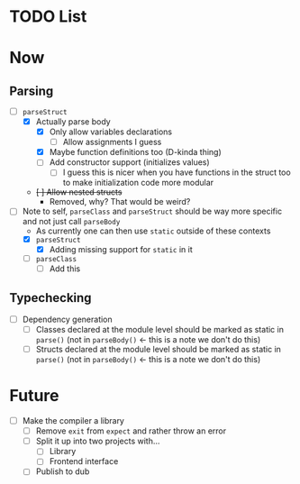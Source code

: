 TODO List
=========

# Now

## Parsing

- [ ] `parseStruct` 
    - [x] Actually parse body
        - [x] Only allow variables declarations
            - [ ] Allow assignments I guess
        - [x] Maybe function definitions too (D-kinda thing)
        - [ ] Add constructor support (initializes values)
            - [ ] I guess this is nicer when you have functions
            in the struct too to make initialization code more modular
    - ~~[ ] Allow nested structs~~
        * Removed, why? That would be weird?
- [ ] Note to self, `parseClass` and `parseStruct` should be way more specific and not just call `parseBody`
    - As currently one can then use `static` outside of these contexts
    - [x] `parseStruct`
        - [x]  Adding missing support for `static` in it
    - [ ] `parseClass`
        - [ ] Add this

## Typechecking

- [ ] Dependency generation
    - [ ] Classes declared at the module level should be marked as static in `parse()` (not in `parseBody()` <- this is a note we don't do this)
    - [ ] Structs declared at the module level should be marked as static in `parse()` (not in `parseBody()` <- this is a note we don't do this)

# Future

- [ ] Make the compiler a library
    - [ ] Remove `exit` from `expect` and rather throw an error
    - [ ] Split it up into two projects with...
        - [ ] Library
        - [ ] Frontend interface
    - [ ] Publish to dub
